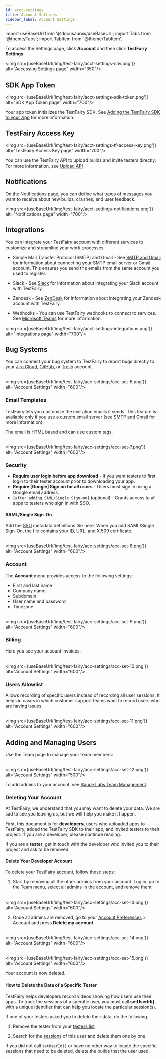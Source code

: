 ```yaml
---
id: acct-settings
title: Account Settings
sidebar_label: Account Settings
---
```


import useBaseUrl from '@docusaurus/useBaseUrl';
import Tabs from '@theme/Tabs';
import TabItem from '@theme/TabItem';

To access the Settings page, click **Account** and then click **TestFairy Settings**.

<img src={useBaseUrl('img/test-fairy/acct-settings-nav.png')} alt="Accessing Settings page" width="350"/>

## SDK App Token

<img src={useBaseUrl('img/test-fairy/acct-settings-sdk-token.png')} alt="SDK App Token page" width="700"/>

Your app token initializes the TestFairy SDK. See [Adding the TestFairy SDK to your App](/test-fairy/sdk/adding-tf-sdk) for more information.

## TestFairy Access Key

<img src={useBaseUrl('img/test-fairy/acct-settings-tf-access-key.png')} alt="TestFairy Access Key page" width="700"/>

You can use the TestFairy API to upload builds and invite testers directly. For more information, see [Upload API](/test-fairy/api-reference/upload-api).

## Notifications

On the Notifications page, you can define what types of messages you want to receive about new builds, crashes, and user feedback.

<img src={useBaseUrl('img/test-fairy/acct-settings-notifications.png')} alt="Notifications page" width="700"/>

## Integrations

You can integrate your TestFairy account with different services to customize and streamline your work processes.

- Simple Mail Transfer Protocol (SMTP) and Gmail - See [SMTP and Gmail](/test-fairy/integrations/smtp-gmail) for information about connecting your SMTP email server or Gmail account. This ensures you send the emails from the same account you used to register.

- Slack - See [Slack](/test-fairy/integrations/slack) for information about integrating your Slack account with TestFairy.

- Zendesk - See [ZenDesk](/test-fairy/integrations/zendesk) for information about integrating your Zendesk account with TestFairy.

- Webhooks - You can use TestFairy webhooks to connect to services. See [Microsoft Teams](/test-fairy/integrations/ms-teams) for more information.

<img src={useBaseUrl('img/test-fairy/acct-settings-integrations.png')} alt="Integrations page" width="700"/>

## Bug Systems

You can connect your bug system to TestFairy to report bugs directly to your [Jira Cloud](/test-fairy/testing-an-app/bug-tracking/jira-cloud), [GitHub](/test-fairy/testing-an-app/bug-tracking/github), or [Trello](/test-fairy/testing-an-app/bug-tracking/trello) account.

<br/><img src={useBaseUrl('img/test-fairy/acc-settings/acc-set-6.png')} alt="Account Settings" width="600"/>

### Email Templates

TestFairy lets you customize the invitation emails it sends. This feature is available only if you use a custom email server (see [SMTP and Gmail](/test-fairy/integrations/smtp-gmail) for more information).

The email is HTML based and can use custom tags.

<br/><img src={useBaseUrl('img/test-fairy/acc-settings/acc-set-7.png')} alt="Account Settings" width="600"/>

### Security

- **Require user login before app download** - If you want testers to first login to their tester account prior to downloading your app.
- **Require [Google] Sign on for all users** - Users must sign in using a Google email address.
- `[after adding SAML/Single Sign-on]` (optional) - Grants access to all apps to testers who sign in with SSO.

#### SAML/Single Sign-On

Add the [SSO](/test-fairy/acct-mgmt/sso/sso-intro) metadata definitions file here. When you add SAML/Single Sign-On, the file contains your ID, URL, and X.509 certificate.

<br/><img src={useBaseUrl('img/test-fairy/acc-settings/acc-set-8.png')} alt="Account Settings" width="600"/>

### Account

The **Account** menu provides access to the following settings:

- First and last name
- Company name
- Subdomain
- User name and password
- Timezone

<br/><img src={useBaseUrl('img/test-fairy/acc-settings/acc-set-9.png')} alt="Account Settings" width="600"/>

### Billing

Here you see your account invoices.

<br/><img src={useBaseUrl('img/test-fairy/acc-settings/acc-set-10.png')} alt="Account Settings" width="600"/>

### Users Allowlist

Allows recording of specific users instead of recording all user sessions. It helps in cases in which customer support teams want to record users who are having issues.

<br/><img src={useBaseUrl('img/test-fairy/acc-settings/acc-set-11.png')} alt="Account Settings" width="600"/>

## Adding and Managing Users

Use the Team page to manage your team members:

<br/><img src={useBaseUrl('img/test-fairy/acc-settings/acc-set-12.png')} alt="Account Settings" width="500"/>

To add admins to your account, see [Sauce Labs Team Management](/basics/acct-team-mgmt-hub).

### Deleting Your Account

At TestFairy, we understand that you may want to delete your data. We are sad to see you leaving us, but we will help you make it happen.

First, this document is for **developers**, users who uploaded apps to TestFairy, added the TestFairy SDK to their app, and invited testers to their project.
If you are a developer, please continue reading.

If you are a **tester**, get in touch with the developer who invited you to their project and ask to be removed.

#### Delete Your Developer Account

To delete your TestFairy account, follow these steps:

1. Start by removing all the other admins from your account. Log in, go to the [Team](https://app.testfairy.com/settings/cpanel/) menu, select all admins in the account, and remove them:

<br/><img src={useBaseUrl('img/test-fairy/acc-settings/acc-set-13.png')} alt="Account Settings" width="600"/>

2. Once all admins are removed, go to your [Account Preferences](https://app.testfairy.com/settings/account/) > Account and press **Delete my account**.

<br/><img src={useBaseUrl('img/test-fairy/acc-settings/acc-set-14.png')} alt="Account Settings" width="600"/>

<br/><img src={useBaseUrl('img/test-fairy/acc-settings/acc-set-15.png')} alt="Account Settings" width="600"/>

Your account is now deleted.

#### How to Delete the Data of a Specific Tester

TestFairy helps developers record videos showing how users use their apps.
To track the sessions of a specific user, you must call **setUserId()** with a unique identifier that can help you locate the particular session(s).

If one of your testers asked you to delete their data, do the following.

1. Remove the tester from your [testers list](https://app.testfairy.com/testers)

2. Search for the [sessions](https://app.testfairy.com/search) of this user and delete them one by one.

If you did not call `setUserId()` or have no other way to locate the specific sessions that need to be deleted, delete the builds that the user used.
